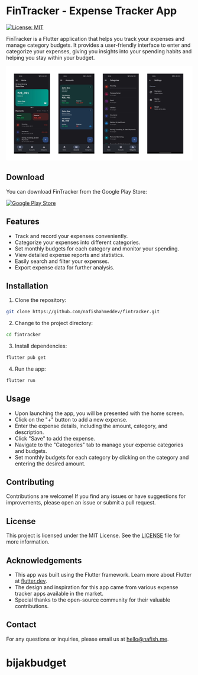 # FinTracker - Expense Tracker App

[![License: MIT](https://img.shields.io/badge/License-MIT-yellow.svg)](https://opensource.org/licenses/MIT)

FinTracker is a Flutter application that helps you track your expenses and manage category budgets. It provides a user-friendly interface to enter and categorize your expenses, giving you insights into your spending habits and helping you stay within your budget.

![FinTracker Screenshot](screenshots/fintracker_screenshot.jpg)


## Download

You can download FinTracker from the Google Play Store:

[![Google Play Store](https://img.shields.io/badge/Download-Play%20Store-brightgreen.svg)](https://play.google.com/store/apps/details?id=me.nafish.fintracker)

## Features

- Track and record your expenses conveniently.
- Categorize your expenses into different categories.
- Set monthly budgets for each category and monitor your spending.
- View detailed expense reports and statistics.
- Easily search and filter your expenses.
- Export expense data for further analysis.

## Installation

1. Clone the repository:

```bash
git clone https://github.com/nafishahmeddev/fintracker.git
```

2. Change to the project directory:

```bash
cd fintracker
```

3. Install dependencies:

```bash
flutter pub get
```

4. Run the app:

```bash
flutter run
```

## Usage

- Upon launching the app, you will be presented with the home screen.
- Click on the "+" button to add a new expense.
- Enter the expense details, including the amount, category, and description.
- Click "Save" to add the expense.
- Navigate to the "Categories" tab to manage your expense categories and budgets.
- Set monthly budgets for each category by clicking on the category and entering the desired amount.

## Contributing

Contributions are welcome! If you find any issues or have suggestions for improvements, please open an issue or submit a pull request.

## License

This project is licensed under the MIT License. See the [LICENSE](LICENSE) file for more information.

## Acknowledgements

- This app was built using the Flutter framework. Learn more about Flutter at [flutter.dev](https://flutter.dev).
- The design and inspiration for this app came from various expense tracker apps available in the market.
- Special thanks to the open-source community for their valuable contributions.

## Contact

For any questions or inquiries, please email us at [hello@nafish.me](mailto:hello@nafish.me).
# bijakbudget
